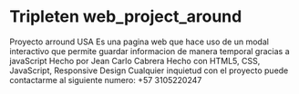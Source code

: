 # Tripleten web_project_around
Proyecto arround USA
Es una pagina web que hace uso de un modal interactivo que permite guardar informacion de manera temporal gracias a javaScript
Hecho por Jean Carlo Cabrera
Hecho con HTML5, CSS, JavaScript, Responsive Design
Cualquier inquietud con el proyecto puede contactarme al siguiente numero: +57 3105220247
